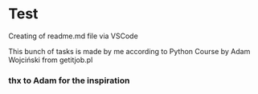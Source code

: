 # Test 
Creating of readme.md file via VSCode

This bunch of tasks is made by me according to Python Course by Adam Wojciński from getitjob.pl

### thx to Adam for the inspiration